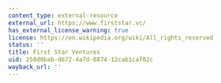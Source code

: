 ```yaml
---
content_type: external-resource
external_url: https://www.firststar.vc/
has_external_license_warning: true
license: https://en.wikipedia.org/wiki/All_rights_reserved
status: ''
title: First Star Ventures
uid: 258d0bab-d672-4a7d-8874-12cab1caf82c
wayback_url: ''
---
```

